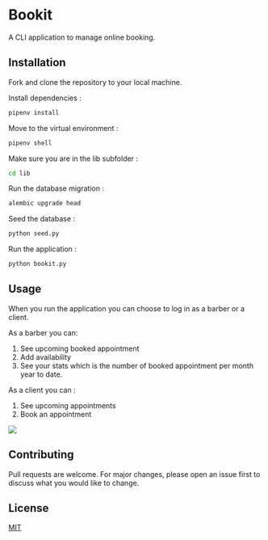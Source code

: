 # Bookit

A CLI application to manage online booking.

## Installation

Fork and clone the repository to your local machine.

Install dependencies :

```bash
pipenv install
```

Move to the virtual environment :

```bash
pipenv shell
```

Make sure you are in the lib subfolder :

```bash
cd lib
```

Run the database migration :

```bash
alembic upgrade head
```

Seed the database :

```bash
python seed.py
```

Run the application :

```bash
python bookit.py
```

## Usage

When you run the application you can choose to log in as a barber or a client.

As a barber you can:

1. See upcoming booked appointment
2. Add availability
3. See your stats which is the number of booked appointment per month year to date.

As a client you can :

1. See upcoming appointments
2. Book an appointment

![](https://github.com/khaliltkhalil/strive/blob/main/Strive-demo.gif)

## Contributing

Pull requests are welcome. For major changes, please open an issue first
to discuss what you would like to change.

## License

[MIT](https://choosealicense.com/licenses/mit/)
